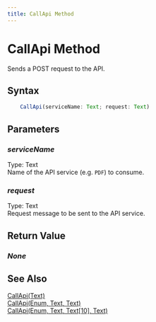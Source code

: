 ```yaml
---
title: CallApi Method
---
```


# CallApi Method
Sends a POST request to the API.

## Syntax
```javascript
    CallApi(serviceName: Text; request: Text)
```

## Parameters
### *serviceName*
Type: Text<br/>
Name of the API service (e.g. `PDF`) to consume.
### *request*
Type: Text<br/>
Request message to be sent to the API service.

## Return Value
### *None*

## See Also
[CallApi(Text)](./callapi1.md)<br />
[CallApi(Enum, Text, Text)](./callapi3.md)<br />
[CallApi(Enum, Text, Text[10], Text)](./callapi4.md)